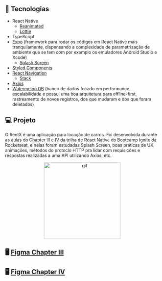 ## 🚀 Tecnologias

- React Native
  - [Reanimated](https://docs.swmansion.com/react-native-reanimated/)
  - [Lottie](https://lottiefiles.com/)
- TypeScript
- [Expo](https://expo.dev/) (framework para rodar os códigos em React Native mais tranquilamente, dispensando a complexidade de parametrização de ambiente que se tem com por exemplo os emuladores Android Studio e Xcode)
  - [Splash Screen](https://docs.expo.dev/guides/splash-screens/)
- [Styled Components](https://styled-components.com/)
- [React Navigation](https://reactnavigation.org/)
  - [Stack](https://reactnavigation.org/docs/stack-navigator/)
- [Axios](https://axios-http.com/)
- [Watermelon DB](https://github.com/Nozbe/WatermelonDB) (banco de dados focado em performance, escalabilidade e possui uma boa arquitetura para offline-first, rastreamento de novos registros, dos que mudaram e dos que foram deletados)

## 💻 Projeto

O RentX é uma aplicação para locação de carros. Foi desenvolvida durante as aulas do Chapter III e IV da trilha de React Native do Bootcamp Ignite da Rocketseat, e nelas foram estudadas Splash Screen, boas práticas de UX, animações, métodos do protoclo HTTP pra lidar com requisições e respostas realizadas a uma API utilizando Axios, etc.

<p align="center">
  <img alt="gif" title="Gif App" src="./.github/gif.gif" width ="250"/>
</p>

## 🖥️ [Figma Chapter III](https://www.figma.com/file/4ojyGi2mGuQaGK0sUHMAqB/RentX-Ignite?node-id=0%3A1)

## 🖥️ [Figma Chapter IV](https://www.figma.com/file/e8Kkb8QImQV0Z0F8WXkgju/RentX-Ignite---Offline-First?node-id=0%3A1)
